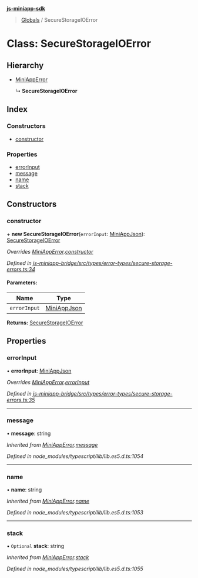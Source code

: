 **[js-miniapp-sdk](../README.md)**

> [Globals](../README.md) / SecureStorageIOError

# Class: SecureStorageIOError

## Hierarchy

* [MiniAppError](miniapperror.md)

  ↳ **SecureStorageIOError**

## Index

### Constructors

* [constructor](securestorageioerror.md#constructor)

### Properties

* [errorInput](securestorageioerror.md#errorinput)
* [message](securestorageioerror.md#message)
* [name](securestorageioerror.md#name)
* [stack](securestorageioerror.md#stack)

## Constructors

### constructor

\+ **new SecureStorageIOError**(`errorInput`: [MiniAppJson](../interfaces/miniappjson.md)): [SecureStorageIOError](securestorageioerror.md)

*Overrides [MiniAppError](miniapperror.md).[constructor](miniapperror.md#constructor)*

*Defined in [js-miniapp-bridge/src/types/error-types/secure-storage-errors.ts:34](https://github.com/rakutentech/js-miniapp/blob/cac19e7/js-miniapp-bridge/src/types/error-types/secure-storage-errors.ts#L34)*

#### Parameters:

Name | Type |
------ | ------ |
`errorInput` | [MiniAppJson](../interfaces/miniappjson.md) |

**Returns:** [SecureStorageIOError](securestorageioerror.md)

## Properties

### errorInput

•  **errorInput**: [MiniAppJson](../interfaces/miniappjson.md)

*Overrides [MiniAppError](miniapperror.md).[errorInput](miniapperror.md#errorinput)*

*Defined in [js-miniapp-bridge/src/types/error-types/secure-storage-errors.ts:35](https://github.com/rakutentech/js-miniapp/blob/cac19e7/js-miniapp-bridge/src/types/error-types/secure-storage-errors.ts#L35)*

___

### message

•  **message**: string

*Inherited from [MiniAppError](miniapperror.md).[message](miniapperror.md#message)*

*Defined in node_modules/typescript/lib/lib.es5.d.ts:1054*

___

### name

•  **name**: string

*Inherited from [MiniAppError](miniapperror.md).[name](miniapperror.md#name)*

*Defined in node_modules/typescript/lib/lib.es5.d.ts:1053*

___

### stack

• `Optional` **stack**: string

*Inherited from [MiniAppError](miniapperror.md).[stack](miniapperror.md#stack)*

*Defined in node_modules/typescript/lib/lib.es5.d.ts:1055*
